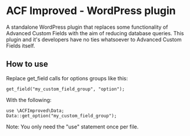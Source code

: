 # ACF Improved - WordPress plugin

A standalone WordPress plugin that replaces some functionality of Advanced Custom Fields with the aim of reducing database queries. This plugin and it's developers have no ties whatsoever to Advanced Custom Fields itself.

## How to use
Replace get_field calls for options groups like this:

    get_field("my_custom_field_group", "option");

With the following:

    use \ACFImproved\Data; 
    Data::get_option("my_custom_field_group");

Note: You only need the "use" statement once per file.
